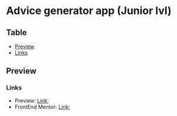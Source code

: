 # Advice generator app (Junior lvl)

## Table 

- [Preview](#preview)
 - [Links](#links)

## Preview

### Links

- Preview: [Link](https://nyyu.github.io/advice-generator-app/);
- FrontEnd Mentor: [Link](https://www.frontendmentor.io/challenges/advice-generator-app-QdUG-13db);
